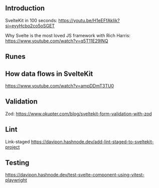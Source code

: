 ## Introduction

SvelteKit in 100 seconds: https://youtu.be/H1eEFfAkIik?si=eyyHcbo2co5oSGET

Why Svelte is the most loved JS framework with Rich Harris: https://www.youtube.com/watch?v=q5T11E29lNQ

## Runes 



## How data flows in SvelteKit

https://www.youtube.com/watch?v=ampDDmT3TU0

## Validation

Zod: https://www.okupter.com/blog/sveltekit-form-validation-with-zod

## Lint

Link-staged https://davipon.hashnode.dev/add-lint-staged-to-sveltekit-project

## Testing

https://davipon.hashnode.dev/test-svelte-component-using-vitest-playwright
